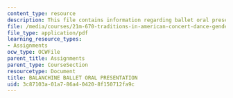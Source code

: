 ```yaml
---
content_type: resource
description: This file contains information regarding ballet oral presentation.
file: /media/courses/21m-670-traditions-in-american-concert-dance-gender-and-autobiography-spring-2008/3c87103a01a786a404208f150712fa9c_MIT21M_670S08_orals.pdf
file_type: application/pdf
learning_resource_types:
- Assignments
ocw_type: OCWFile
parent_title: Assignments
parent_type: CourseSection
resourcetype: Document
title: BALANCHINE BALLET ORAL PRESENTATION
uid: 3c87103a-01a7-86a4-0420-8f150712fa9c
---
```

